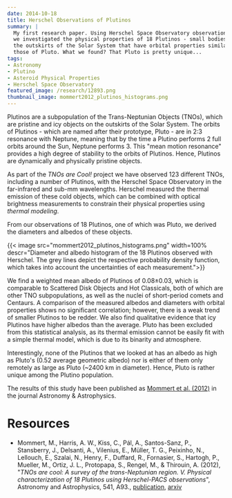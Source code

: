 ```yaml
---
date: 2014-10-18
title: Herschel Observations of Plutinos
summary: |
  My first research paper. Using Herschel Space Observatory observations,
  we investigated the physical properties of 18 Plutinos - small bodies at
  the outskirts of the Solar System that have orbital properties similar to
  those of Pluto. What we found? That Pluto is pretty unique...
tags:
- Astronomy
- Plutino
- Asteroid Physical Properties
- Herschel Space Observatory
featured_image: /research/12893.png
thumbnail_image: mommert2012_plutinos_histograms.png
---
```


Plutinos are a subpopulation of the Trans-Neptunian Objects (TNOs), which are pristine and icy objects on the outskirts of the Solar System. The orbits of Plutinos - which are named after their prototype, Pluto - are in 2:3 resonance with Neptune, meaning that by the time a Plutino performs 2 full orbits around the Sun, Neptune performs 3. This "mean motion resonance" provides a high degree of stability to the orbits of Plutinos. Hence, Plutinos are dynamically and physically pristine objects.

As part of the *TNOs are Cool!*  project we have observed 123 different TNOs, including a number of Plutinos, with the Herschel Space Observatory in the far-infrared and sub-mm wavelengths. Herschel measured the thermal emission of these cold objects, which can be combined with optical brightness measurements to constrain their physical properties using _thermal modeling_.

From our observations of 18 Plutinos, one of which was Pluto, we derived the diameters and albedos of these objects.

{{< image
src="mommert2012_plutinos_histograms.png"
width=100%
descr="Diameter and albedo histogram of the 18 Plutinos observed with Herschel. The grey lines depict the respective probability density function, which takes into account the uncertainties of each measurement.">}}

We find a weighted mean albedo of Plutinos of 0.08±0.03, which is comparable to Scattered Disk Objects and Hot Classicals, both of which are other TNO subpopulations, as well as the nuclei of short-period comets and Centaurs. A comparison of the measured albedos and diameters with orbital properties shows no significant correlation; however, there is a weak trend of smaller Plutinos to be redder. We also find qualitative evidence that icy Plutinos have higher albedos than the average. Pluto has been excluded from this statistical analysis, as its thermal emission cannot be easily fit with a simple thermal model, which is due to its binarity and atmosphere.

Interestingly, none of the Plutinos that we looked at has an albedo as high as Pluto's (0.52 average geometric albedo) nor is either of them only remotely as large as Pluto (~2400 km in diameter). Hence, Pluto is rather unique among the Plutino population.

The results of this study have been published as [Mommert et al. (2012)](http://adsabs.harvard.edu/abs/2012A%26A...541A..93M) in the journal Astronomy & Astrophysics.

# Resources

* Mommert, M., Harris, A. W., Kiss, C., Pál, A., Santos-Sanz, P., Stansberry, J., Delsanti, A., Vilenius, E., Müller, T. G., Peixinho, N., Lellouch, E., Szalai, N., Henry, F., Duffard, R., Fornasier, S., Hartogh, P., Mueller, M., Ortiz, J. L., Protopapa, S., Rengel, M., & Thirouin, A. (2012), "*TNOs are cool: A survey of the trans-Neptunian region. V. Physical characterization of 18 Plutinos using Herschel-PACS observations*", Astronomy and Astrophysics, 541, A93., [publication](http://doi.org/10.1051/0004-6361/201118562), [arxiv](http://arxiv.org/abs/1202.3657)



